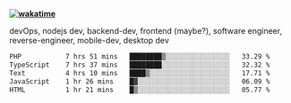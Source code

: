 **[![wakatime](https://wakatime.com/badge/user/87646243-158a-4241-a3cb-668e1fa2dbb8.svg)](https://wakatime.com/@87646243-158a-4241-a3cb-668e1fa2dbb8?style=plastic)**


devOps, nodejs dev, backend-dev, frontend (maybe?), software engineer, reverse-engineer, mobile-dev, desktop dev

<!--START_SECTION:waka-->

```txt
PHP           7 hrs 51 mins   ████████▒░░░░░░░░░░░░░░░░   33.29 %
TypeScript    7 hrs 37 mins   ████████░░░░░░░░░░░░░░░░░   32.32 %
Text          4 hrs 10 mins   ████▒░░░░░░░░░░░░░░░░░░░░   17.71 %
JavaScript    1 hr 26 mins    █▓░░░░░░░░░░░░░░░░░░░░░░░   06.09 %
HTML          1 hr 21 mins    █▒░░░░░░░░░░░░░░░░░░░░░░░   05.77 %
```

<!--END_SECTION:waka-->

